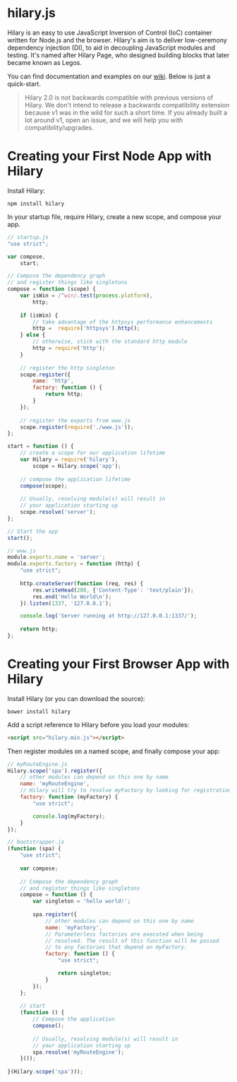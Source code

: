 hilary.js
========

Hilary is an easy to use JavaScript Inversion of Control (IoC) container written for Node.js and the browser.  Hilary's aim is to deliver low-ceremony dependency injection (DI), to aid in decoupling JavaScript modules and testing.  It's named after Hilary Page, who designed building blocks that later became known as Legos.

You can find documentation and examples on our [wiki](https://github.com/Acatar/hilaryjs/wiki). Below is just a quick-start.

> Hilary 2.0 is not backwards compatible with previous versions of Hilary. We don't intend to release a backwards compatibility extension because v1 was in the wild for such a short time. If you already built a lot around v1, open an issue, and we will help you with compatibility/upgrades.

Creating your First Node App with Hilary
========
Install Hilary:

```
npm install hilary
```

In your startup file, require Hilary, create a new scope, and compose your app.

```JavaScript
// startup.js
"use strict";

var compose,
    start;

// Compose the dependency graph
// and register things like singletons
compose = function (scope) {
    var isWin = /^win/.test(process.platform),
        http;
            
    if (isWin) {
        // take advantage of the httpsys performance enhancements
        http =  require('httpsys').http();
    } else {
        // otherwise, stick with the standard http module
        http = require('http');
    }
    
    // register the http singleton
    scope.register({
        name: 'http',
        factory: function () {
            return http;        
        }
    });
    
    // register the exports from www.js
    scope.register(require('./www.js'));
};

start = function () {
    // create a scope for our application lifetime
    var Hilary = require('hilary'),
        scope = Hilary.scope('app');
    
    // compose the application lifetime
    compose(scope);
    
    // Usually, resolving module(s) will result in 
    // your application starting up
    scope.resolve('server');
};

// Start the app
start();

```

```JavaScript
// www.js
module.exports.name = 'server';
module.exports.factory = function (http) {
    "use strict";
    
    http.createServer(function (req, res) {
        res.writeHead(200, {'Content-Type': 'text/plain'});
        res.end('Hello World\n');
    }).listen(1337, '127.0.0.1');

    console.log('Server running at http://127.0.0.1:1337/');
    
    return http;
};
```

Creating your First Browser App with Hilary
========
Install Hilary (or you can download the source):

```
bower install hilary
```

Add a script reference to Hilary before you load your modules:

```HTML
<script src="hilary.min.js"></script>
```

Then register modules on a named scope, and finally compose your app:

```JavaScript
// myRouteEngine.js
Hilary.scope('spa').register({
    // other modules can depend on this one by name
    name: 'myRouteEngine',
    // Hilary will try to resolve myFactory by looking for registrations by that name
    factory: function (myFactory) {
        "use strict";

        console.log(myFactory);
    }
});
```

```JavaScript
// bootstrapper.js
(function (spa) {
    "use strict";
    
    var compose;
    
    // Compose the dependency graph
    // and register things like singletons
    compose = function () {
        var singleton = 'hello world!';
        
        spa.register({
            // other modules can depend on this one by name
            name: 'myFactory',
            // Parameterless factories are executed when being 
            // resolved. The result of this function will be passed 
            // to any factories that depend on myFactory.
            factory: function () {
                "use strict";

                return singleton;
            }
        });
    };
    
    // start
    (function () {
        // Compose the application
        compose();
        
        // Usually, resolving module(s) will result in 
        // your application starting up
        spa.resolve('myRouteEngine');
    }());
    
}(Hilary.scope('spa')));
```
